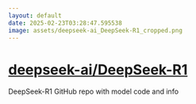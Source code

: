 ```yaml
---
layout: default
date: 2025-02-23T03:28:47.595538
image: assets/deepseek-ai_DeepSeek-R1_cropped.png
---
```


# [deepseek-ai/DeepSeek-R1](https://github.com/deepseek-ai/DeepSeek-R1)

DeepSeek-R1 GitHub repo with model code and info
